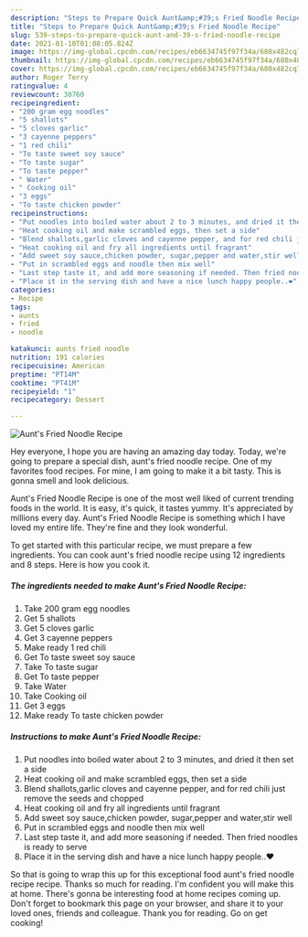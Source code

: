 ```yaml
---
description: "Steps to Prepare Quick Aunt&amp;#39;s Fried Noodle Recipe"
title: "Steps to Prepare Quick Aunt&amp;#39;s Fried Noodle Recipe"
slug: 539-steps-to-prepare-quick-aunt-and-39-s-fried-noodle-recipe
date: 2021-01-10T01:08:05.824Z
image: https://img-global.cpcdn.com/recipes/eb6634745f97f34a/680x482cq70/aunts-fried-noodle-recipe-recipe-main-photo.jpg
thumbnail: https://img-global.cpcdn.com/recipes/eb6634745f97f34a/680x482cq70/aunts-fried-noodle-recipe-recipe-main-photo.jpg
cover: https://img-global.cpcdn.com/recipes/eb6634745f97f34a/680x482cq70/aunts-fried-noodle-recipe-recipe-main-photo.jpg
author: Roger Terry
ratingvalue: 4
reviewcount: 30760
recipeingredient:
- "200 gram egg noodles"
- "5 shallots"
- "5 cloves garlic"
- "3 cayenne peppers"
- "1 red chili"
- "To taste sweet soy sauce"
- "To taste sugar"
- "To taste pepper"
- " Water"
- " Cooking oil"
- "3 eggs"
- "To taste chicken powder"
recipeinstructions:
- "Put noodles into boiled water about 2 to 3 minutes, and dried it then set a side"
- "Heat cooking oil and make scrambled eggs, then set a side"
- "Blend shallots,garlic cloves and cayenne pepper, and for red chili just remove the seeds and chopped"
- "Heat cooking oil and fry all ingredients until fragrant"
- "Add sweet soy sauce,chicken powder, sugar,pepper and water,stir well"
- "Put in scrambled eggs and noodle then mix well"
- "Last step taste it, and add more seasoning if needed. Then fried noodles is ready to serve"
- "Place it in the serving dish and have a nice lunch happy people..❤️"
categories:
- Recipe
tags:
- aunts
- fried
- noodle

katakunci: aunts fried noodle 
nutrition: 191 calories
recipecuisine: American
preptime: "PT14M"
cooktime: "PT41M"
recipeyield: "1"
recipecategory: Dessert

---
```



![Aunt&#39;s Fried Noodle Recipe](https://img-global.cpcdn.com/recipes/eb6634745f97f34a/680x482cq70/aunts-fried-noodle-recipe-recipe-main-photo.jpg)

Hey everyone, I hope you are having an amazing day today. Today, we're going to prepare a special dish, aunt&#39;s fried noodle recipe. One of my favorites food recipes. For mine, I am going to make it a bit tasty. This is gonna smell and look delicious.

Aunt&#39;s Fried Noodle Recipe is one of the most well liked of current trending foods in the world. It is easy, it's quick, it tastes yummy. It's appreciated by millions every day. Aunt&#39;s Fried Noodle Recipe is something which I have loved my entire life. They're fine and they look wonderful.




To get started with this particular recipe, we must prepare a few ingredients. You can cook aunt&#39;s fried noodle recipe using 12 ingredients and 8 steps. Here is how you cook it.

<!--inarticleads1-->

##### The ingredients needed to make Aunt&#39;s Fried Noodle Recipe:

1. Take 200 gram egg noodles
1. Get 5 shallots
1. Get 5 cloves garlic
1. Get 3 cayenne peppers
1. Make ready 1 red chili
1. Get To taste sweet soy sauce
1. Take To taste sugar
1. Get To taste pepper
1. Take  Water
1. Take  Cooking oil
1. Get 3 eggs
1. Make ready To taste chicken powder




<!--inarticleads2-->

##### Instructions to make Aunt&#39;s Fried Noodle Recipe:

1. Put noodles into boiled water about 2 to 3 minutes, and dried it then set a side
1. Heat cooking oil and make scrambled eggs, then set a side
1. Blend shallots,garlic cloves and cayenne pepper, and for red chili just remove the seeds and chopped
1. Heat cooking oil and fry all ingredients until fragrant
1. Add sweet soy sauce,chicken powder, sugar,pepper and water,stir well
1. Put in scrambled eggs and noodle then mix well
1. Last step taste it, and add more seasoning if needed. Then fried noodles is ready to serve
1. Place it in the serving dish and have a nice lunch happy people..❤️




So that is going to wrap this up for this exceptional food aunt&#39;s fried noodle recipe recipe. Thanks so much for reading. I'm confident you will make this at home. There's gonna be interesting food at home recipes coming up. Don't forget to bookmark this page on your browser, and share it to your loved ones, friends and colleague. Thank you for reading. Go on get cooking!
